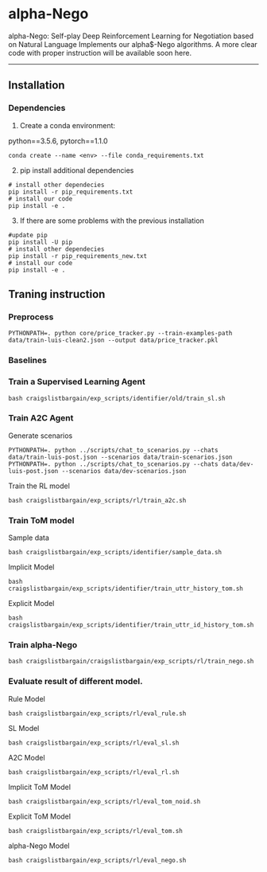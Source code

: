# alpha-Nego
alpha-Nego: Self-play Deep Reinforcement Learning for Negotiation based on Natural Language
Implements our alpha$-Nego algorithms.
A more clear code with proper instruction will be available soon here. 

----------
## Installation

### Dependencies

1. Create a conda environment:

python==3.5.6, pytorch==1.1.0

```shell
conda create --name <env> --file conda_requirements.txt
```

2. pip install additional dependencies
```shell
# install other dependecies
pip install -r pip_requirements.txt
# install our code
pip install -e .
```
3. If there are some problems with the previous installation
```shell
#update pip
pip install -U pip
# install other dependecies
pip install -r pip_requirements_new.txt
# install our code
pip install -e .
```


## Traning instruction

### Preprocess
```shell
PYTHONPATH=. python core/price_tracker.py --train-examples-path data/train-luis-clean2.json --output data/price_tracker.pkl
```

### Baselines

### Train a Supervised Learning Agent
```shell
bash craigslistbargain/exp_scripts/identifier/old/train_sl.sh
```
### Train A2C Agent
Generate scenarios
```shell
PYTHONPATH=. python ../scripts/chat_to_scenarios.py --chats data/train-luis-post.json --scenarios data/train-scenarios.json
PYTHONPATH=. python ../scripts/chat_to_scenarios.py --chats data/dev-luis-post.json --scenarios data/dev-scenarios.json
```
Train the RL model 
```shell
bash craigslistbargain/exp_scripts/rl/train_a2c.sh
```
### Train ToM model
Sample data
```shell
bash craigslistbargain/exp_scripts/identifier/sample_data.sh
```
Implicit Model
```shell
bash craigslistbargain/exp_scripts/identifier/train_uttr_history_tom.sh
```
Explicit Model
```shell
bash craigslistbargain/exp_scripts/identifier/train_uttr_id_history_tom.sh
```
### Train alpha-Nego
```shell
bash craigslistbargain/craigslistbargain/exp_scripts/rl/train_nego.sh
```

### Evaluate result of different model.

Rule Model
```shell
bash craigslistbargain/exp_scripts/rl/eval_rule.sh
```
SL Model
```shell
bash craigslistbargain/exp_scripts/rl/eval_sl.sh
```
A2C Model
```shell
bash craigslistbargain/exp_scripts/rl/eval_rl.sh
```  
Implicit ToM Model
```shell
bash craigslistbargain/exp_scripts/rl/eval_tom_noid.sh
```
Explicit ToM Model
```shell
bash craigslistbargain/exp_scripts/rl/eval_tom.sh
```

alpha-Nego Model
```shell
bash craigslistbargain/exp_scripts/rl/eval_nego.sh
```  
